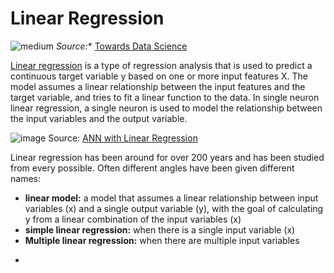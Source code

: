 # Linear Regression

![medium](https://miro.medium.com/v2/resize:fit:1100/format:webp/1*N1-K-A43_98pYZ27fnupDA.jpeg)
*Source:** [Towards Data Science](https://towardsdatascience.com/linear-regression-explained-1b36f97b7572)

[Linear regression](https://en.wikipedia.org/wiki/Linear_regression) is a type of regression analysis that is used to predict a continuous target variable y based on one or more input features X. The model assumes a linear relationship between the input features and the target variable, and tries to fit a linear function to the data. In single neuron linear regression, a single neuron is used to model the relationship between the input variables and the output variable.

![image](https://analyticsindiamag.com/wp-content/uploads/2019/12/aim-2019-1.png) 
Source: [ANN with Linear Regression](https://analyticsindiamag.com/ann-with-linear-regression/)

Linear regression has been around for over 200 years and has been studied from every possible. Often different angles have been given different names:

*   **linear model:** a model that assumes a linear relationship between input variables (x) and a single output variable (y), with the goal of calculating y from a linear combination of the input variables (x)
*   **simple linear regression:** when there is a single input variable (x)
*   **Multiple linear regression:** when there are multiple input variables







-
